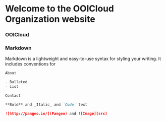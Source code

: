# Welcome to the OOICloud Organization website
### OOICloud 
### Markdown

Markdown is a lightweight and easy-to-use syntax for styling your writing. It includes conventions for

```markdown
About

- Bulleted
- List

Contact

**Bold** and _Italic_ and `Code` text

![http://pangeo.io/](Pangeo) and ![Image](src)
```
